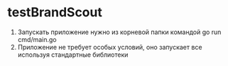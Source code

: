 # testBrandScout

1. Запускать приложение нужно из корневой папки командой go run cmd/main.go
2. Приложение не требует особых условий, оно запускает все используя стандартные библиотеки